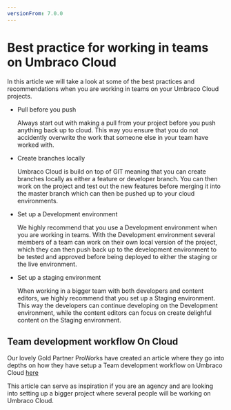 ```yaml
---
versionFrom: 7.0.0
---
```

# Best practice for working in teams on Umbraco Cloud

In this article we will take a look at some of the best practices and recommendations when you are working in teams on your Umbraco Cloud projects.

- Pull before you push

    Always start out with making a pull from your project before you push anything back up to cloud.  This way you ensure that you do not accidently overwrite the work that someone else in your team have worked with.

- Create branches locally

    Umbraco Cloud is build on top of GIT meaning that you can create branches locally as either a feature or developer branch. You can then work on the project and test out the new features before merging it into the master branch which can then be pushed up to your cloud environments.

- Set up a Development environment

    We highly recommend that you use a Development environment when you are working in teams. With the Development environment several members of a team can work on their own local version of the project, which they can then push back up to the development environment to be tested and approved before being deployed to either the staging or the live environment.

- Set up a staging environment

    When working in a bigger team with both developers and content editors, we highly recommend that you set up a Staging environment. This way the developers can continue developing on the Development environment, while the content editors can focus on create delighful content on the Staging environment.

## Team development workflow On Cloud

Our lovely Gold Partner ProWorks have created an article where they go into depths on how they have setup a Team development workflow on Umbraco Cloud [here](https://skrift.io/issues/integrating-umbraco-cloud-with-team-development-workflow/)

This article can serve as inspiration if you are an agency and are looking into setting up a bigger project where several people will be working on Umbraco Cloud.
